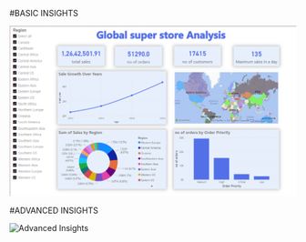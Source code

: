 #BASIC INSIGHTS

![Basic Insights](https://github.com/amith7025/Global-store-analysis/blob/main/Screenshot%202023-12-30%20204247.png)

#ADVANCED INSIGHTS

![Advanced Insights]()

